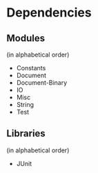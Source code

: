 # Dependencies

## Modules
(in alphabetical order)

* Constants
* Document
* Document-Binary
* IO
* Misc
* String
* Test

## Libraries
(in alphabetical order)

* JUnit